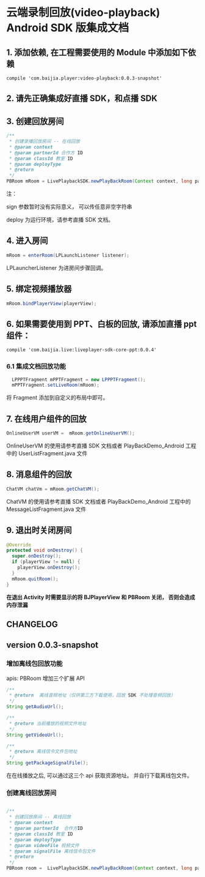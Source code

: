# 云端录制回放(video-playback) Android SDK 版集成文档

## 1. 添加依赖, 在工程需要使用的 Module 中添加如下依赖
```Gradle
compile 'com.baijia.player:video-playback:0.0.3-snapshot'
```

## 2. 请先正确集成好直播 SDK，和点播 SDK

## 3. 创建回放房间
```java
/**
 * 创建录播回放房间 -- 在线回放
 * @param context
 * @param partnerId 合作方 ID
 * @param classId 教室 ID
 * @param deployType
 * @return
 */
PBRoom mRoom = LivePlaybackSDK.newPlayBackRoom(Context context, long partnerId, long classId, LPConstants.LPDeployType deployType);
```
注：

sign 参数暂时没有实际意义， 可以传任意非空字符串

deploy 为运行环境，请参考直播 SDK 文档。

## 4. 进入房间
```java
mRoom = enterRoom(LPLaunchListener listener);
```
LPLauncherListener 为进房间步骤回调。 

## 5. 绑定视频播放器
```java
mRoom.bindPlayerView(playerView);
```

## 6. 如果需要使用到 PPT、白板的回放, 请添加直播 ppt 组件：
```Gradle
compile 'com.baijia.live:liveplayer-sdk-core-ppt:0.0.4'
```

### 6.1 集成文档回放功能
```java
  LPPPTFragment mPPTFragment = new LPPPTFragment();
  mPPTFragment.setLiveRoom(mRoom);
```
将 Fragment 添加到自定义的布局中即可。


## 7. 在线用户组件的回放
```java
OnlineUserVM userVM =  mRoom.getOnlineUserVM();
```
OnlineUserVM 的使用请参考直播 SDK 文档或者 PlayBackDemo_Android 工程中的 UserListFragment.java 文件


## 8. 消息组件的回放
```java
ChatVM chatVm = mRoom.getChatVM();
```
ChatVM 的使用请参考直播 SDK 文档或者 PlayBackDemo_Android 工程中的 MessageListFragment.java 文件

## 9. 退出时关闭房间
```java
@Override
protected void onDestroy() {
  super.onDestroy();
  if (playerView != null) {
    playerView.onDestroy();
  }
  mRoom.quitRoom();
}
```
**在退出 Activity 时需要显示的将 BJPlayerView 和 PBRoom 关闭， 否则会造成内存泄漏**


## CHANGELOG

## version 0.0.3-snapshot 
### 增加离线包回放功能

apis:
PBRoom 增加三个扩展 API
```java
/**
 * @return  离线音频地址（仅供第三方下载使用，回放 SDK 不处理音频回放）
 */
String getAudioUrl();
```

```java
/**
 * @return 当前播放的视频文件地址
 */
String getVideoUrl();
```

```java
/**
 * @return 离线信令文件包地址
 */
String getPackageSignalFile();
```

在在线播放之后, 可以通过这三个 api 获取资源地址。 并自行下载离线包文件。

### 创建离线回放房间

```java

/**
 * 创建回放房间 -- 离线回放
 * @param context
 * @param partnerId  合作方ID
 * @param classId 教室 ID
 * @param deployType
 * @param videoFile 视频文件
 * @param signalFile 离线信令包文件
 * @return
 */
PBRoom room =  LivePlaybackSDK.newPlayBackRoom(Context context, long partnerId, long classId, LPConstants.LPDeployType deployType, File videoFile, File signalFile); 
```

